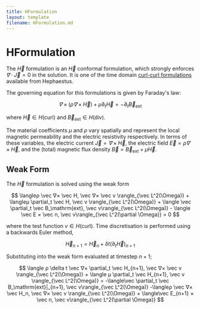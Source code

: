 ```yaml
---
title: HFormulation
layout: template
filename: HFormulation.md
---
```

# HFormulation
The $\vec H$ formulation is an $\vec H$ conformal formulation, which strongly enforces $\vec ∇ \cdot \vec J = 0$ in the solution. It is one of the time domain [curl-curl formulations](CurlCurl.md) available from Hephaestus.

The governing equation for this formulations is given by Faraday's law:

$$
\vec ∇× \left(ρ \vec ∇× \vec H\right) + \mu\partial_t \vec H = -\partial_t \vec B_\mathrm{ext}
$$

where $\vec H ∈ H(\mathrm{curl})$ and $\vec B_\mathrm{ext} ∈ H(\mathrm{div})$.

The material coefficients $\mu$ and $ρ$ vary spatially and represent the local magnetic permeability and the electric resistivity respectively. In terms of these variables, the electric current $\vec J = \vec ∇ × \vec H$, the electric field $\vec E = ρ \vec ∇ × \vec H$, and the (total) magnetic flux density $\vec B = \vec B_\mathrm{ext} + \mu \vec H$.


## Weak Form
The $\vec H$ formulation is solved using the weak form

$$
\langleρ \vec ∇× \vec H, \vec ∇× \vec v \rangle_{\vec L^2(\Omega)} + \langleμ \partial_t \vec H, \vec v \rangle_{\vec L^2(\Omega)} + \langle \vec \partial_t \vec B_\mathrm{ext}, \vec v\rangle_{\vec L^2(\Omega)} - \langle \vec E × \vec n, \vec v\rangle_{\vec L^2(\partial \Omega)} = 0
$$

where the test function $v ∈ H(\mathrm{curl})$. Time discretisation is performed using a backwards Euler method, 

$$
\vec H_{n+1} = \vec H_{n} + \delta t \left(\partial_t \vec H\right)_{n+1}
$$

Substituting into the weak form evaluated at timestep $n+1$;

$$
\langle ρ \delta t \vec ∇× \partial_t \vec H_{n+1}, \vec ∇× \vec v \rangle_{\vec L^2(\Omega)} +
\langle μ \partial_t \vec H_{n+1}, \vec v \rangle_{\vec L^2(\Omega)} = -\langle\vec \partial_t \vec B_\mathrm{ext}|_{n+1}, \vec v\rangle_{\vec L^2(\Omega)} -\langleρ \vec ∇× \vec H_n, \vec ∇× \vec v \rangle_{\vec L^2(\Omega)} + \langle\vec E_{n+1} × \vec n, \vec v\rangle_{\vec L^2(\partial \Omega)}
$$
